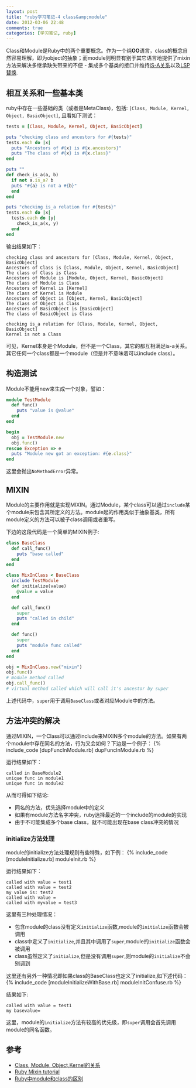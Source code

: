 ```yaml
---
layout: post
title: "ruby学习笔记-4 class&amp;module"
date: 2012-03-06 22:48
comments: true
categories: [学习笔记, ruby]
---
```


Class和Module是Ruby中的两个重要概念。作为一个纯**OO**语言，class的概念自然容易理解，即为object的抽象；而module则明显有别于其它语言地提供了mixin方法来解决多继承缺失带来的不便 - 集成多个基类的接口并维持[IS-A关系](http://en.wikipedia.org/wiki/Is-a)以及[LSP替换](http://en.wikipedia.org/wiki/Liskov_substitution_principle).

## 相互关系和一些基本类

ruby中存在一些基础的类（或者是MetaClass)，包括: `[Class, Module, Kernel, Object, BasicObject]`, 且看如下测试：
``` ruby
tests = [Class, Module, Kernel, Object, BasicObject]

puts "checking class and ancestors for #{tests}"
tests.each do |x|
  puts "Ancestors of #{x} is #{x.ancestors}"
  puts "The class of #{x} is #{x.class}"
end

puts ""
def check_is_a(a, b)
  if not a.is_a? b
  puts "#{a} is not a #{b}"
  end
end

puts "checking is_a relation for #{tests}"
tests.each do |x|
  tests.each do |y|
    check_is_a(x, y)
  end
end
```

输出结果如下：
```
checking class and ancestors for [Class, Module, Kernel, Object, BasicObject]
Ancestors of Class is [Class, Module, Object, Kernel, BasicObject]
The class of Class is Class
Ancestors of Module is [Module, Object, Kernel, BasicObject]
The class of Module is Class
Ancestors of Kernel is [Kernel]
The class of Kernel is Module
Ancestors of Object is [Object, Kernel, BasicObject]
The class of Object is Class
Ancestors of BasicObject is [BasicObject]
The class of BasicObject is Class

checking is_a relation for [Class, Module, Kernel, Object, BasicObject]
Kernel is not a Class
```

可见，Kernel本身是个Module，但不是一个Class，其它的都互相满足is-a关系。其它任何一个class都是一个module（但是并不意味着可以include class）。

## 构造测试

Module不能用new来生成一个对象，譬如：
``` ruby
module TestModule
  def func()
    puts "value is @value"
  end
end

begin
  obj = TestModule.new
  obj.func()
rescue Exception => e
  puts "Module new got an exception: #{e.class}"
end
```
这里会抛出`NoMethodError`异常。

## MIXIN

Module的主要作用就是实现MIXIN。通过Module，某个class可以通过`include`某个module来包含其所定义的方法。module起的作用类似于抽象基类，所有module定义的方法可以被子class调用或者重写。

下边的这段代码是一个简单的MIXIN例子:
``` ruby
class BaseClass
  def call_func()
    puts "base called"
  end
end

class MixInClass < BaseClass
  include TestModule
  def initialize(value)
    @value = value
  end

  def call_func()
    super
    puts "called in child"
  end

  def func()
    super
    puts "module func called"
  end
end

obj = MixInClass.new("mixin")
obj.func()
# module method called
obj.call_func()
# virtual method called which will call it's ancestor by super
```

上述代码中，`super`用于调用`BaseClass`或者对应Module中的方法。

## 方法冲突的解决

通过MIXIN，一个Class可以通过include来MIXIN多个module的方法。如果有两个module中存在同名的方法，行为又会如何？下边是一个例子：
{% include_code [dupFuncInModule.rb] dupFuncInModule.rb %}

运行结果如下：
```
called in BaseModule2
unique func in module1
unique func in module2
```

从而可得如下结论:  

- 同名的方法，优先选择module中的定义  
- 如果有module方法名字冲突，ruby选择最近的一个include的module的实现   
- 由于不可能集成多个base class，就不可能出现在base class冲突的情况    

### initialize方法处理

module的initialize方法处理规则有些特殊，如下例：
{% include_code [moduleInitialize.rb] moduleInit.rb %}

运行结果如下：
```
called with value = test1
called with value = test2
my value is: test2
called with value = 
called with myvalue = test3
```
这里有三种处理情况：

- 包含module的class没有定义`initialize`函数,module的`initialize`函数会被调用   
- class中定义了`initialize`,并且其中调用了`super`,module的`initialize`函数会被调用    
- class虽然定义了`initialize`,但是没有调用`super`,则module的`initialize`不会别调到   

这里还有另外一种情况即如果class的BaseClass也定义了initialize,如下述代码：
{% include_code [moduleInitializeWithBase.rb] moduleInitConfuse.rb %}

结果如下:
```
called with value = test1
my basevalue=
```

这里，module的`initialize`方法有较高的优先级，即`super`调用会首先调用module的同名函数。


## 参考
- [Class, Module, Object,Kernel的关系](http://www.cnblogs.com/cnblogsfans/archive/2009/01/27/1381134.html)
- [Ruby Mixin tutorial](http://juixe.com/techknow/index.php/2006/06/15/mixins-in-ruby/)
- [Ruby中module和class的区别](http://www.51testing.com/?uid-128701-action-viewspace-itemid-153316)

